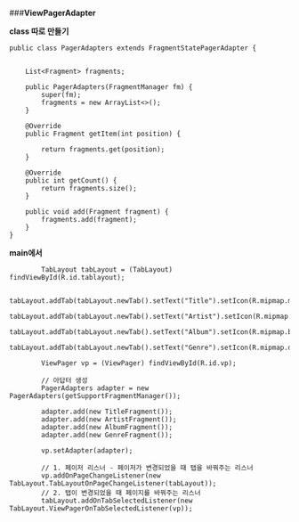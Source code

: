 ###**ViewPagerAdapter**


 **class 따로 만들기**

	public class PagerAdapters extends FragmentStatePagerAdapter {
	
	
	    List<Fragment> fragments;
	
	    public PagerAdapters(FragmentManager fm) {
	        super(fm);
	        fragments = new ArrayList<>();
	    }
	
	    @Override
	    public Fragment getItem(int position) {
	
	        return fragments.get(position);
	    }
	
	    @Override
	    public int getCount() {
	        return fragments.size();
	    }
	
	    public void add(Fragment fragment) {
	        fragments.add(fragment);
	    }
	}


**main에서**

	        TabLayout tabLayout = (TabLayout) findViewById(R.id.tablayout);
	
	        tabLayout.addTab(tabLayout.newTab().setText("Title").setIcon(R.mipmap.muse));
	        tabLayout.addTab(tabLayout.newTab().setText("Artist").setIcon(R.mipmap.saram));
	        tabLayout.addTab(tabLayout.newTab().setText("Album").setIcon(R.mipmap.btnran));
	        tabLayout.addTab(tabLayout.newTab().setText("Genre").setIcon(R.mipmap.dd));
	
	        ViewPager vp = (ViewPager) findViewById(R.id.vp);
	
	        // 아답터 생성
	        PagerAdapters adapter = new PagerAdapters(getSupportFragmentManager());
	
	        adapter.add(new TitleFragment());
	        adapter.add(new ArtistFragment());
	        adapter.add(new AlbumFragment());
	        adapter.add(new GenreFragment());
	
	        vp.setAdapter(adapter);
	
	        // 1. 페이저 리스너 - 페이저가 변경되었을 때 탭을 바꿔주는 리스너
	        vp.addOnPageChangeListener(new TabLayout.TabLayoutOnPageChangeListener(tabLayout));
	        // 2. 탭이 변경되었을 때 페이지를 바꿔주는 리스너
	        tabLayout.addOnTabSelectedListener(new TabLayout.ViewPagerOnTabSelectedListener(vp));

